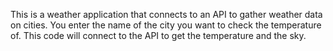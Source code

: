 This is a weather application that connects to an API to gather weather data on cities.
You enter the name of the city you want to check the temperature of.
This code will connect to the API to get the temperature and the sky.
